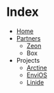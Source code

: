 # Index
- [Home](https://lintine.github.io)
- [Partners](https://lintine.github.io/PARTNERS)
  - [Zeon](https://zeon.dev)
  - Box
- Projects
  - [Arctine](https://lintine.github.io/arctine-docs)
  - [EnviOS](https://lintine.github.io/EnviOS)
  - [Linide](https://https://github.com/Lintine/Linide)
